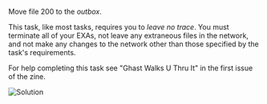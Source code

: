 Move file 200 to the *outbox*.

This task, like most tasks, requires you to _leave no trace_. You must terminate all of your EXAs, not leave any extraneous files in the network, and not make any changes to the network other than those specified by the task's requirements.

For help completing this task see "Ghast Walks U Thru It" in the first issue of the zine.

![Solution](https://github.com/shaisimel/Exapunks/blob/master/Epliogue/02%20-%20Motor%20Vehicle%20Administration/EXAPUNKS%20-%20Motor%20Vehicle%20Administration%20(611%2C%2091%2C%207%2C%202019-02-26-19-34-03).gif)
